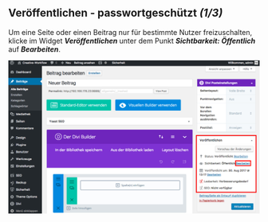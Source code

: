 ## Veröffentlichen - passwortgeschützt *(1/3)*

Um eine Seite oder einen Beitrag nur für bestimmte Nutzer freizuschalten, klicke im Widget _**Veröffentlichen**_ unter dem Punkt _**Sichtbarkeit: Öffentlich**_ auf _**Bearbeiten**_.

![image](./assets/edit_visibility.jpg)
